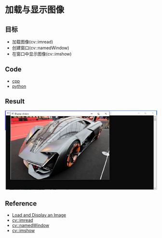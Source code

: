 # 加载与显示图像

## 目标

- 加载图像(cv::imread)
- 创建窗口(cv::namedWindow)
- 在窗口中显示图像(cv::imshow)

## Code

- [cpp](./code/cpp)
- [python](./code/python)

## Result

![result](https://github.com/QWERDF007/LearningOpenCV4/blob/master/project/load_display/result/result.jpg)

## Reference

- [Load and Display an Image](<https://docs.opencv.org/master/db/deb/tutorial_display_image.html>)
- [cv::imread](<https://docs.opencv.org/master/d4/da8/group__imgcodecs.html#ga288b8b3da0892bd651fce07b3bbd3a56>)
- [cv::namedWindow](<https://docs.opencv.org/master/d7/dfc/group__highgui.html#ga5afdf8410934fd099df85c75b2e0888b>)
- [cv::imshow](<https://docs.opencv.org/master/d7/dfc/group__highgui.html#ga453d42fe4cb60e5723281a89973ee563>)

